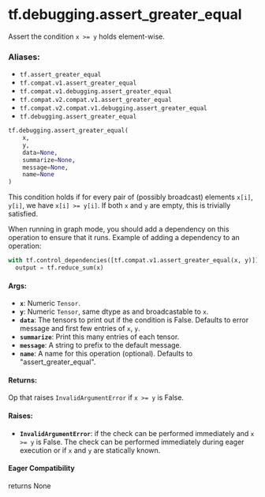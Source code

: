<div itemscope itemtype="http://developers.google.com/ReferenceObject">
<meta itemprop="name" content="tf.debugging.assert_greater_equal" />
<meta itemprop="path" content="Stable" />
</div>

# tf.debugging.assert_greater_equal

Assert the condition `x >= y` holds element-wise.

### Aliases:

* `tf.assert_greater_equal`
* `tf.compat.v1.assert_greater_equal`
* `tf.compat.v1.debugging.assert_greater_equal`
* `tf.compat.v2.compat.v1.assert_greater_equal`
* `tf.compat.v2.compat.v1.debugging.assert_greater_equal`
* `tf.debugging.assert_greater_equal`

``` python
tf.debugging.assert_greater_equal(
    x,
    y,
    data=None,
    summarize=None,
    message=None,
    name=None
)
```

<!-- Placeholder for "Used in" -->

This condition holds if for every pair of (possibly broadcast) elements
`x[i]`, `y[i]`, we have `x[i] >= y[i]`.
If both `x` and `y` are empty, this is trivially satisfied.

When running in graph mode, you should add a dependency on this operation
to ensure that it runs. Example of adding a dependency to an operation:

```python
with tf.control_dependencies([tf.compat.v1.assert_greater_equal(x, y)]):
  output = tf.reduce_sum(x)
```

#### Args:


* <b>`x`</b>:  Numeric `Tensor`.
* <b>`y`</b>:  Numeric `Tensor`, same dtype as and broadcastable to `x`.
* <b>`data`</b>:  The tensors to print out if the condition is False.  Defaults to
  error message and first few entries of `x`, `y`.
* <b>`summarize`</b>: Print this many entries of each tensor.
* <b>`message`</b>: A string to prefix to the default message.
* <b>`name`</b>: A name for this operation (optional).  Defaults to "assert_greater_equal".


#### Returns:

Op that raises `InvalidArgumentError` if `x >= y` is False.




#### Raises:


* <b>`InvalidArgumentError`</b>: if the check can be performed immediately and
  `x >= y` is False. The check can be performed immediately during 
  eager execution or if `x` and `y` are statically known.

#### Eager Compatibility
returns None

